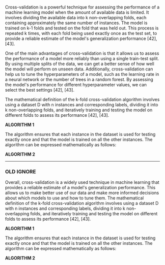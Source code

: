 Cross-validation is a powerful technique for assessing the performance of a machine learning model when the amount of available data is limited. It involves dividing the available data into k non-overlapping folds, each containing approximately the same number of instances. The model is trained on k-1 folds and tested on the fold that was held out. This process is repeated k times, with each fold being used exactly once as the test set, to provide a reliable estimate of the model's generalization performance [42], [43].

One of the main advantages of cross-validation is that it allows us to assess the performance of a model more reliably than using a single train-test split. By using multiple splits of the data, we can get a better sense of how well the model will perform on unseen data. Additionally, cross-validation can help us to tune the hyperparameters of a model, such as the learning rate in a neural network or the number of trees in a random forest. By assessing the model's performance for different hyperparameter values, we can select the best settings [42], [43].

The mathematical definition of the k-fold cross-validation algorithm involves using a dataset D with n instances and corresponding labels, dividing it into k non-overlapping folds, and iteratively training and testing the model on different folds to assess its performance [42], [43].

**ALGORITHM 1**

The algorithm ensures that each instance in the dataset is used for testing exactly once and that the model is trained on all the other instances. The algorithm can be expressed mathematically as follows:

**ALGORITHM 2**

---

### OLD IGNORE
Overall, cross-validation is a widely used technique in machine learning that provides a reliable estimate of a model's generalization performance. This allows us to make better use of our data and make more informed decisions about which models to use and how to tune them. The mathematical definition of the k-fold cross-validation algorithm involves using a dataset D with n instances and corresponding labels, dividing it into k non-overlapping folds, and iteratively training and testing the model on different folds to assess its performance [42], [43].

**ALGORITHM 1**

The algorithm ensures that each instance in the dataset is used for testing exactly once and that the model is trained on all the other instances. The algorithm can be expressed mathematically as follows:

**ALGORITHM 2**
